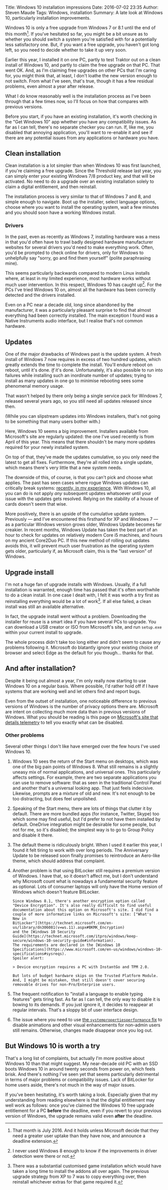 Title: Windows 10 installation impressions
Date: 2016-07-02 23:35
Author: Steven Maude
Tags: Windows, installation
Summary: A late look at Windows 10, particularly installation improvements.

Windows 10 is only a free upgrade from Windows 7 or 8.1 until the end of
this month[^1]. If you've hesitated so far, you might be a bit unsure as
to whether you should switch a system you're satisfied with for a
potentially less satisfactory one. But, if you want a free upgrade, you
haven't got long left, so you need to decide whether to take it up very
soon.

Earlier this year, I installed it on one PC, partly to test Traktor out
on a clean install of Windows 10, and partly to claim the free upgrade
on that PC. That went OK. And, as I'm claiming free upgrades on other
PCs that I'm caring for, you might think that, at least, I don't loathe
the new version enough to not switch. From what I've seen, that's true,
though it has a few residual problems, even almost a year after release.

What I do know reasonably well is the installation process as I've been
through that a few times now, so I'll focus on how that compares with
previous versions.

Before you start, if you have an existing installation, it's worth
checking in the "Get Windows 10" app whether you have any compatibility
issues. As far as I can tell, there's no separate checker you can run.
If, like me, you disabled that annoying application, you'll want to
re-enable it and see if there are any potential issues from any
applications or hardware you have.

## Clean installation

Clean installation is a lot simpler than when Windows 10 was first
launched, if you're claiming a free upgrade. Since the Threshold release
last year, you can simply enter your existing Windows 7/8 product key,
and that will be activated. No need to do a upgrade over an existing
installation solely to claim a digital entitlement, and then reinstall.

The installation process is very similar to that of Windows 7 and 8, and
simple enough to navigate. Boot up the installer, select language
options, choose where you want to install the operating system, wait a
few minutes and you should soon have a working Windows install.

### Drivers

In the past, even as recently as Windows 7, installing hardware was a
mess in that you'd often have to trawl badly designed hardware
manufacturer websites for several drivers you'd need to make everything
work. Often, you'd be prompted to check online for drivers, only for
Windows to unhelpfully say "sorry, go and find them yourself"
(polite paraphrasing mine).

This seems particularly backwards compared to modern Linux installs
where, at least in my limited experience, most hardware works without
much user intervention. In this respect, Windows 10 has caught up[^2].
For the PCs I've tried Windows 10 on, almost all the hardware has been
correctly detected and the drivers installed.

Even on a PC near a decade old, long since abandoned by the
manufacturer, it was a particularly pleasant surprise to find that
almost everything had been correctly installed. The main exception I
found was a Native Instruments audio interface, but I realise that's not
common hardware.

## Updates 

One of *the* major drawbacks of Windows past is the update system. A
fresh install of Windows 7 now requires in excess of two hundred
updates, which greatly extends the time to complete the install. You'll
endure reboot on reboot, until it's done. *If* it's done. Unfortunately,
it's also possible to run into failures while installing such an
inordinate number of updates; trying to install as many updates in one
go to minimise rebooting sees some phenomenal memory usage.

That wasn't helped by there only being a single service pack for Windows
7, released several years ago, so you still need all updates released
since then.

(While you can slipstream updates into Windows installers, that's not
going to be something that many users bother with.)

Here, Windows 10 seems a big improvement. Installers available from
Microsoft's site are regularly updated: the one I've used recently is
from April of this year. This means that there shouldn't be many more
updates required for your newly installed system.

On top of that, they've made the updates cumulative, so you only need
the latest to get all fixes. Furthermore, they're all rolled into a
single update, which means there's very little that a new system needs. 

The downside of this, of course, is that you can't pick and choose what
applies. The past has seen cases where rogue Windows updates can
critically break systems: [recently, in my
experience]({filename}../2016/windows-7-secure-boot.md). With Windows
10, all you can do is not apply *any* subsequent updates whatsoever
until your issue with the updates gets resolved. Relying on the
stability of a house of cards doesn't seem that wise.
 
More positively, there is an upside of the cumulative update system.
Previously — and I've encountered this firsthand for XP and Windows 7 —
as a particular Windows version grows older, Windows Update becomes far
creakier. In recent months, Windows Update has taken the best part of an
hour to check for updates on relatively modern Core i5 machines, and
hours on my ancient Core2Duo PC. If this new method of rolling out
updates avoids this, it will prevent much user frustration as the
operating system gets older, particularly if, as Microsoft claim, this
is the "last version" of Windows.

## Upgrade install

I'm not a huge fan of upgrade installs with Windows. Usually, if a full
installation is warranted, enough time has passed that it's often
worthwhile to do a clean install. In one case I dealt with, I felt it
was worth a try first as reinstalling everything would be a lot of
work[^3]. If all else failed, a clean install was still an available
alternative.

In fact, the upgrade install went without a problem. Downloading the
installer for reuse is a smart idea if you have several PCs to upgrade.
You can download a USB creator or ISO from Microsoft's site, and run
`setup.exe` within your current install to upgrade.

The whole process didn't take too long either and didn't seem to cause
any problems following it. Microsoft do blatantly ignore your existing
choice of browser and select Edge as the default for you though…
thanks for that.

## And after installation?

Despite it being out almost a year, I'm only really now starting to use
Windows 10 on a regular basis. Where possible, I'd rather hold off if I
have systems that are working well and let others find and report bugs.

Even from the outset of installation, one noticeable difference to
previous versions of Windows is the number of privacy options there are.
Microsoft are intent on collecting much more data than in previous
versions of Windows. What you should be reading is this page on
[Microsoft's site that details
telemetry](https://technet.microsoft.com/en-us/itpro/windows/manage/configure-windows-telemetry-in-your-organization)
to tell you exactly what can be disabled.

### Other problems

Several other things I don't like have emerged over the few hours I've
used Windows 10.

1. Windows 10 sees the return of the Start menu on desktops, which was
   one of the big pain points of Windows 8. What still remains is a
   slightly uneasy mix of normal applications, and universal ones. This
   particularly affects settings. For example, there are two separate
   applications you can use to remove software: that as seen in the
   traditional Control Panel and another that's a universal looking app.
   That just feels indecisive. Likewise, prompts are a mixture of old
   and new. It's not enough to be too distracting, but does feel
   unpolished.

2. Speaking of the Start menu, there are lots of things that clutter it
   by default. There are more bundled apps (for instance, Twitter,
   Skype) too which some may find useful, but I'd prefer to not have
   them installed by default. OneDrive integration might be desirable
   for some people, but not for me, so it's disabled; the simplest way
   is to go to Group Policy and disable it there.

3. The default theme is ridiculously bright. When I used it earlier this
   year, I found it felt tiring to work with over long periods. The
   Anniversary Update to be released soon finally promises to
   reintroduce an Aero-like theme, which should address that complaint.
 
4. Another problem is that using BitLocker still requires a premium
   version of Windows. I have that, so it doesn't affect me, but I don't
   understand why Microsoft count what is nowadays a fundamental
   security feature as optional. Lots of consumer laptops will only have
   the Home version of Windows which doesn't feature BitLocker.

       Since Windows 8.1, there's another encryption option called
       "Device Encryption". It's also really difficult to find useful
       documentation about this option on Microsoft's site. I did find a
       couple of more informative links on Microsoft's site: ["What's
       New in
       BitLocker"](https://technet.microsoft.com/en-us/library/dn306081(v=ws.11).aspx#BKMK_Encryption)
       and the [Windows 10 Security
       Guide](https://technet.microsoft.com/itpro/windows/keep-secure/windows-10-security-guide#information).
       The requirements are declared in the [Windows 10
       Specifications](https://www.microsoft.com/en-us/windows/windows-10-specifications#sysreqs).
       Spoiler alert:
  
       > Device encryption requires a PC with InstantGo and TPM 2.0.

       But lots of budget hardware skips on the Trusted Platform Module.
       And, I might be mistaken, that still doesn't cover securing
       removable drives for non-Pro/Enterprise users.

5. The frequent notification to "install a language to enable typing
   features" gets tiring fast. As far as I can tell, the only way to
   disable it is bowing to its demands. If you just ignore it, it
   decides to reappear at regular intervals. That's a sloppy bit of user
   interface design.

6. The issue where you need to use [the `systempropertiesperformance`
   fix]({filename}../2014/making-aero-theme-settings-stick-in.md) to
   disable animations and other visual enhancements for non-admin users
   still remains. Otherwise, changes made disappear once you log out.

## But Windows 10 is worth a try

That's a long list of complaints, but actually I'm more positive about
Windows 10 than that might suggest. My near-decade old PC with an SSD
boots Windows 10 in around twenty seconds from power on, which feels
brisk. And there's nothing I've seen yet that seems particularly
detrimental in terms of major problems or compatibility issues. Lack of
BitLocker for home users aside, there's not much in the way of major
issues.

If you've been hesitating, it's worth taking a look. Especially given
that my understanding from reading elsewhere is that the digital
entitlement may well work as follows: once you've claimed the Windows 10
free upgrade entitlement for a PC **before** the deadline, even if you
revert to your previous version of Windows, the upgrade remains valid
even **after** the deadline.

[^1]: That month is July 2016. And it holds unless Microsoft decide that
they need a greater user uptake than they have now, and announce a
deadline extension.

[^2]: I never used Windows 8 enough to know if the improvements in
driver detection were there or not.

[^3]: There was a substantial customised game installation which would
have taken a long time to install the addons all over again. The
previous upgrade strategy from XP to 7 was to copy everything over, then
reinstall whichever extras for that game required it.
